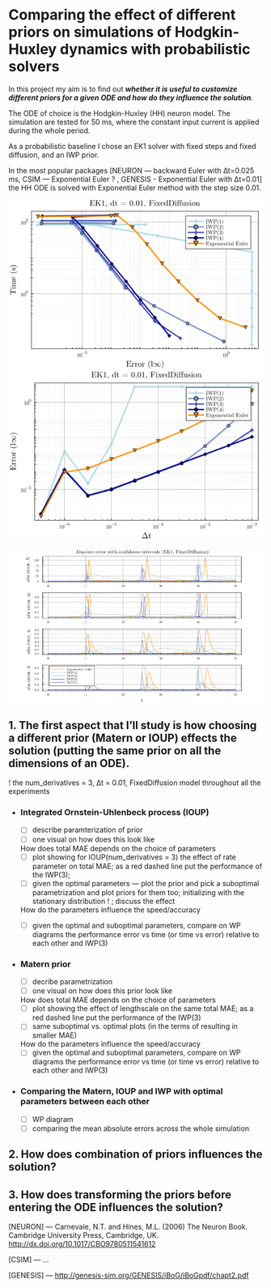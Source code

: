 # Comparing the effect of different priors on simulations of Hodgkin-Huxley dynamics with probabilistic solvers

In this project my aim is to find out ***whether it is useful to customize different priors for a given ODE and how do they influence the solution***. 

The ODE of choice is the Hodgkin-Huxley (HH) neuron model. The simulation are tested for 50 ms, where the constant input current is applied during the whole period.

As a probabilistic baseline I chose an EK1 solver with fixed steps and fixed diffusion, and an IWP prior. 

In the most popular packages [NEURON — backward Euler with ∆t=0.025 ms, CSIM — Exponential Euler ? , GENESIS - Exponential Euler with ∆t=0.01] the HH ODE is solved with Exponential Euler method with the step size 0.01.

![wp-ek1-fixed-diffusion](./visuals/baseline/fixed_diffusion_wp_EK1_IWP.png) 
![wp-ek1-fixed-diffusion-step](visuals/baseline/fixed_diffusion_steps_number_wp_EK1_IWP.png)

![abs-error-in-time](visuals/baseline/absolute_errors_in_time.png)

## 1. The first aspect that I’ll study is how choosing a different prior (Matern or IOUP) effects the solution (putting the same prior on all the dimensions of an ODE).
! the num_derivatives = 3, ∆t = 0.01, FixedDiffusion model throughout all the experiments

  - ### Integrated Ornstein-Uhlenbeck process (IOUP)
      - [ ] describe paramterization of prior 
      - [ ] one visual on how does this look like
 
    How does total MAE depends on the choice of parameters
      - [ ] plot showing for IOUP(num_derivatives = 3) the effect of rate parameter on total MAE; as a red dashed line put the performance of the IWP(3);
      - [ ] given the optimal parameters — plot the prior and pick a suboptimal parametrization and plot priors for them too; initializing with the stationary distribution ! ; discuss the effect

    How do the parameters influence the speed/accuracy
    - [ ] given the optimal and suboptimal parameters, compare on WP diagrams the performance error vs time (or time vs error) relative to each other and IWP(3)   

 
  - ### Matern prior
      - [ ] decribe parametrization
      - [ ] one visual on how does this prior look like

    How does total MAE depends on the choice of parameters
      - [ ] plot showing the effect of lengthscale on the same total MAE; as a red dashed line put the performance of the IWP(3)
      - [ ] same suboptimal vs. optimal plots (in the terms of resulting in smaller MAE)
        
    How do the parameters influence the speed/accuracy
    - [ ] given the optimal and suboptimal parameters, compare on WP diagrams the performance error vs time (or time vs error) relative to each other and IWP(3)   

  - ### Comparing the Matern, IOUP and IWP with optimal parameters between each other
    - [ ] WP diagram
    - [ ] comparing the mean absolute errors across the whole simulation

## 2. How does combination of priors influences the solution? 

## 3. How does transforming the priors before entering the ODE influences the solution? 


[NEURON] — Carnevale, N.T. and Hines, M.L. (2006) The Neuron Book. Cambridge University Press, Cambridge, UK. http://dx.doi.org/10.1017/CBO9780511541612

[CSIM] — … 

[GENESIS] — http://genesis-sim.org/GENESIS/iBoG/iBoGpdf/chapt2.pdf
